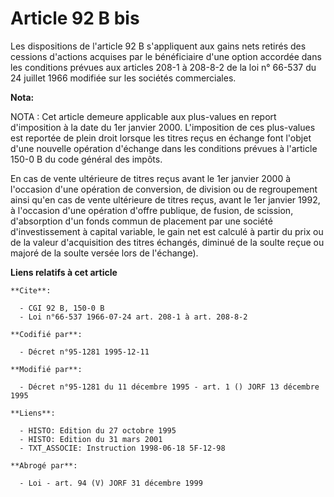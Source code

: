 # Article 92 B bis

Les dispositions de l'article 92 B s'appliquent aux gains nets retirés des cessions d'actions acquises par le bénéficiaire
d'une option accordée dans les conditions prévues aux articles 208-1 à 208-8-2 de la loi n° 66-537 du 24 juillet 1966
modifiée sur les sociétés commerciales.

**Nota:**

NOTA : Cet article demeure applicable aux plus-values en report d'imposition à la date du 1er janvier 2000. L'imposition de
ces plus-values est reportée de plein droit lorsque les titres reçus en échange font l'objet d'une nouvelle opération
d'échange dans les conditions prévues à l'article 150-0 B du code général des impôts.

En cas de vente ultérieure de titres reçus avant le 1er janvier 2000 à l'occasion d'une opération de conversion, de division
ou de regroupement ainsi qu'en cas de vente ultérieure de titres reçus, avant le 1er janvier 1992, à l'occasion d'une
opération d'offre publique, de fusion, de scission, d'absorption d'un fonds commun de placement par une société
d'investissement à capital variable, le gain net est calculé à partir du prix ou de la valeur d'acquisition des titres
échangés, diminué de la soulte reçue ou majoré de la soulte versée lors de l'échange).

**Liens relatifs à cet article**

	**Cite**:

	  - CGI 92 B, 150-0 B
	  - Loi n°66-537 1966-07-24 art. 208-1 à art. 208-8-2

	**Codifié par**:

	  - Décret n°95-1281 1995-12-11

	**Modifié par**:

	  - Décret n°95-1281 du 11 décembre 1995 - art. 1 () JORF 13 décembre 1995

	**Liens**:

	  - HISTO: Edition du 27 octobre 1995
	  - HISTO: Edition du 31 mars 2001
	  - TXT_ASSOCIE: Instruction 1998-06-18 5F-12-98

	**Abrogé par**:

	  - Loi - art. 94 (V) JORF 31 décembre 1999
